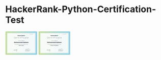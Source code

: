 # HackerRank-Python-Certification-Test

<p float="left">
  <img src="/download.png" width="100" />
  <img src="/hackerrank-cert.png" width="100" /> 
</p>

